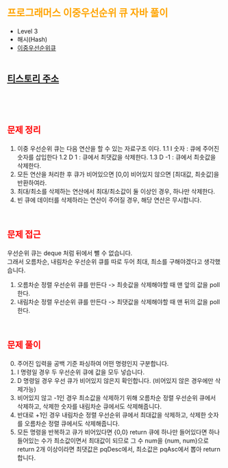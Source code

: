 # <span style="color:orange; font-size:17pt; font-weight:bold">프로그래머스 이중우선순위 큐 자바 풀이</span>
- Level 3
- 해시(Hash)
- [이중우선순위큐](https://programmers.co.kr/learn/courses/30/lessons/42628)
<br><br>

## [티스토리 주소](https://hoho325.tistory.com/)
<br><br>

# <span style="color: red; font-size:15pt">문제 정리</span>
1. 이중 우선순위 큐는 다음 연산을 할 수 있는 자료구조 이다.
    1.1 I 숫자 : 큐에 주어진 숫자를 삽입한다
    1.2 D 1 : 큐에서 최댓값을 삭제한다.
    1.3 D -1 : 큐에서 최솟값을 삭제한다.
2. 모든 연산을 처리한 후 큐가 비어있으면 [0,0] 비어있지 않으면 [최대값, 최솟값]을 반환하여라.
3. 최대/최소를 삭제하는 연산에서 최대/최소값이 둘 이상인 경우, 하나만 삭제한다.
4. 빈 큐에 데이터를 삭제하라는 연산이 주어질 경우, 해당 연산은 무시합니다.
<br><br>

# <span style="color: red; font-size:15pt">문제 접근</span>
우선순위 큐는 deque 처럼 뒤에서 뺄 수 없습니다.   
그래서 오름차순, 내림차순 우선순위 큐를 따로 두어 최대, 최소를 구해야겠다고 생각했습니다.
1. 오름차순 정렬 우선순위 큐를 만든다 -> 최솟값을 삭제해야할 때 맨 앞의 값을 poll 한다.
2. 내림차순 정렬 우선순위 큐를 만든다 -> 최댓값을 삭제해야할 때 맨 뒤의 값을 poll 한다.
<br><br>

# <span style="color: red; font-size:15pt">문제 풀이</span>
0. 주어진 입력을 공백 기준 파싱하여 어떤 명령인지 구분합니다.
1. I 명령일 경우 두 우선순위 큐에 값을 모두 넣습니다.
2. D 명령일 경우 우선 큐가 비어있지 않은지 확인합니다. (비어있지 않은 경우에만 삭제가능)
3. 비어있지 않고 -1인 경우 최소값을 삭제하기 위해 오름차순 정렬 우선순위 큐에서 삭제하고, 삭제한 숫자를 내림차순 큐에서도 삭제해줍니다.
4. 반대로 +1인 경우 내림차순 정렬 우선순위 큐에서 최대값을 삭제하고, 삭제한 숫자를 오름차순 정렬 큐에서도 삭제해줍니다.
5. 모든 명령을 반복하고 큐가 비어있다면 {0,0} return
    큐에 하나만 들어있다면 하나 들어있는 수가 최소값이면서 최대값이 되므로 그 수 num을 {num, num}으로 return
    2개 이상이라면 최댓값은 pqDesc에서, 최소값은 pqAsc에서 뽑아 return 합니다.